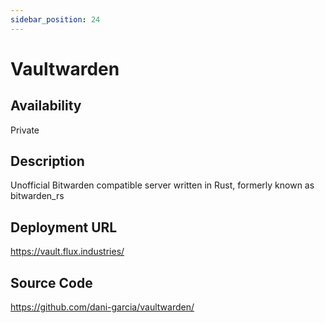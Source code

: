 ```yaml
---
sidebar_position: 24
---
```


# Vaultwarden

## Availability
Private

## Description
Unofficial Bitwarden compatible server written in Rust, formerly known as bitwarden_rs

## Deployment URL
https://vault.flux.industries/

## Source Code
https://github.com/dani-garcia/vaultwarden/